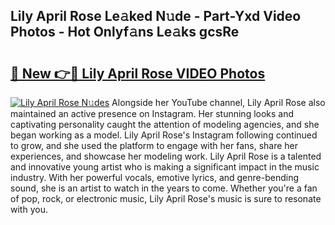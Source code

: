 ## Lily April Rose Le𝚊ked N𝚞de - Part-Yxd Video Photos - Hot Onlyf𝚊ns Le𝚊ks gcsRe

# <h2><a href="http://ab43002.deff.icu/?id=Lily+April+Rose">🔗 New 👉🔴 Lily April Rose VIDEO Photos</a></h2>

[![Lily April Rose N𝚞des](https://i.imgur.com/rIISA9y.gif)](http://ab43002.deff.icu/?id=Lily+April+Rose)
Alongside her YouTube channel, Lily April Rose also maintained an active presence on Instagram. Her stunning looks and captivating personality caught the attention of modeling agencies, and she began working as a model. Lily April Rose's Instagram following continued to grow, and she used the platform to engage with her fans, share her experiences, and showcase her modeling work. Lily April Rose is a talented and innovative young artist who is making a significant impact in the music industry. With her powerful vocals, emotive lyrics, and genre-bending sound, she is an artist to watch in the years to come. Whether you're a fan of pop, rock, or electronic music, Lily April Rose's music is sure to resonate with you.
